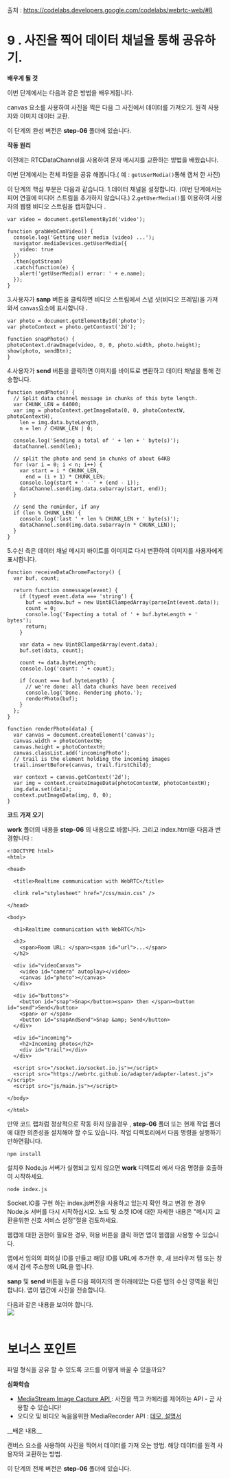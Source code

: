 출처 : https://codelabs.developers.google.com/codelabs/webrtc-web/#8

# 9 . 사진을 찍어 데이터 채널을 통해 공유하기.

__배우게 될 것__

이번 단계에서는 다음과 같은 방법을 배우게됩니다.

  canvas 요소를 사용하여 사진을 찍은 다음 그 사진에서 데이터를 가져오기.
  원격 사용자와 이미지 데이터 교환.

이 단계의 완성 버전은 __step-06__ 폴더에 있습니다.

__작동 원리__

이전에는 RTCDataChannel을 사용하여 문자 메시지를 교환하는 방법을 배웠습니다.

이번 단계에서는 전체 파일을 공유 해봅니다.( 예 :  `getUserMedia()`통해 캡처 한 사진)

이 단계의 핵심 부분은 다음과 같습니다.
  1.데이터 채널을 설정합니다. (이번 단계에서는 피어 연결에 미디어 스트림을 추가하지 않습니다.)</li>
  2.`getUserMedia()`를 이용하여 사용자의 웹캠 비디오 스트림을 캡처합니다 .
  ~~~
  var video = document.getElementById('video');

  function grabWebCamVideo() {
    console.log('Getting user media (video) ...');
    navigator.mediaDevices.getUserMedia({
      video: true
    })
    .then(gotStream)
    .catch(function(e) {
      alert('getUserMedia() error: ' + e.name);
    });
  }
  ~~~
  3.사용자가 __sanp__ 버튼을 클릭하면 비디오 스트림에서 스냅 샷(비디오 프레임)을 가져 와서 `canvas`요소에 표시합니다 .
  ~~~
var photo = document.getElementById('photo');
var photoContext = photo.getContext('2d');

function snapPhoto() {
  photoContext.drawImage(video, 0, 0, photo.width, photo.height);
  show(photo, sendBtn);
}
~~~
4.사용자가 __send__ 버튼을 클릭하면 이미지를 바이트로 변환하고 데이터 채널을 통해 전송합니다.
~~~
function sendPhoto() {
  // Split data channel message in chunks of this byte length.
  var CHUNK_LEN = 64000;
  var img = photoContext.getImageData(0, 0, photoContextW, photoContextH),
    len = img.data.byteLength,
    n = len / CHUNK_LEN | 0;

  console.log('Sending a total of ' + len + ' byte(s)');
  dataChannel.send(len);

  // split the photo and send in chunks of about 64KB
  for (var i = 0; i < n; i++) {
    var start = i * CHUNK_LEN,
      end = (i + 1) * CHUNK_LEN;
    console.log(start + ' - ' + (end - 1));
    dataChannel.send(img.data.subarray(start, end));
  }

  // send the reminder, if any
  if (len % CHUNK_LEN) {
    console.log('last ' + len % CHUNK_LEN + ' byte(s)');
    dataChannel.send(img.data.subarray(n * CHUNK_LEN));
  }
}
~~~
5.수신 측은 데이터 채널 메시지 바이트를 이미지로 다시 변환하여 이미지를 사용자에게 표시합니다.
~~~
function receiveDataChromeFactory() {
  var buf, count;

  return function onmessage(event) {
    if (typeof event.data === 'string') {
      buf = window.buf = new Uint8ClampedArray(parseInt(event.data));
      count = 0;
      console.log('Expecting a total of ' + buf.byteLength + ' bytes');
      return;
    }

    var data = new Uint8ClampedArray(event.data);
    buf.set(data, count);

    count += data.byteLength;
    console.log('count: ' + count);

    if (count === buf.byteLength) {
      // we're done: all data chunks have been received
      console.log('Done. Rendering photo.');
      renderPhoto(buf);
    }
  };
}

function renderPhoto(data) {
  var canvas = document.createElement('canvas');
  canvas.width = photoContextW;
  canvas.height = photoContextH;
  canvas.classList.add('incomingPhoto');
  // trail is the element holding the incoming images
  trail.insertBefore(canvas, trail.firstChild);

  var context = canvas.getContext('2d');
  var img = context.createImageData(photoContextW, photoContextH);
  img.data.set(data);
  context.putImageData(img, 0, 0);
}
~~~

__코드 가져 오기__

__work__ 폴더의 내용을 __step-06__ 의 내용으로 바꿉니다. 그리고 index.html을 다음과 변경합니다 :
~~~
<!DOCTYPE html>
<html>

<head>

  <title>Realtime communication with WebRTC</title>

  <link rel="stylesheet" href="/css/main.css" />

</head>

<body>

  <h1>Realtime communication with WebRTC</h1>

  <h2>
    <span>Room URL: </span><span id="url">...</span>
  </h2>

  <div id="videoCanvas">
    <video id="camera" autoplay></video>
    <canvas id="photo"></canvas>
  </div>

  <div id="buttons">
    <button id="snap">Snap</button><span> then </span><button id="send">Send</button>
    <span> or </span>
    <button id="snapAndSend">Snap &amp; Send</button>
  </div>

  <div id="incoming">
    <h2>Incoming photos</h2>
    <div id="trail"></div>
  </div>

  <script src="/socket.io/socket.io.js"></script>
  <script src="https://webrtc.github.io/adapter/adapter-latest.js"></script>
  <script src="js/main.js"></script>

</body>

</html>
~~~

만약 코드 랩처럼 정상적으로 작동 하지 않을경우 , __step-06__ 폴더 또는 현재 작업 폴더에 대한 의존성을 설치해야 할 수도 있습니다.
작업 디렉토리에서 다음 명령을 실행하기 만하면됩니다.
~~~
npm install
~~~
설치후 Node.js 서버가 실행되고 있지 않으면 __work__ 디렉토리 에서 다음 명령을 호출하여 시작하세요.
~~~
node index.js
~~~

Socket.IO를 구현 하는 index.js버전을 사용하고 있는지 확인 하고 변경 한 경우 Node.js 서버를 다시 시작하십시오.
노드 및 소켓 IO에 대한 자세한 내용은 "메시지 교환을위한 신호 서비스 설정"절을 검토하세요.

웹캡에 대한 권한이 필요한 경우, 허용 버튼을 클릭 하면 앱이 웹캠을 사용할 수 있습니다.

앱에서 임의의 회의실 ID를 만들고 해당 ID를 URL에 추가한 후, 새 브라우저 탭 또는 창에서 검색 주소창의 URL을 엽니다.

__sanp__ 및 __send__ 버튼을 누른 다음 페이지의 맨 아래에있는 다른 탭의 수신 영역을 확인합니다. 앱이 탭간에 사진을 전송합니다.

다음과 같은 내용을 보여야 합니다.
<br/>
<image src="https://codelabs.developers.google.com/codelabs/webrtc-web/img/911b40f36ba6ba8.png"/>
<br/>
<br/>

# 보너스 포인트
  파일 형식을 공유 할 수 있도록 코드를 어떻게 바꿀 수 있을까요?
  
__심화학습__

<ul>
  <li><a href="https://www.chromestatus.com/features/4843864737185792">MediaStream Image Capture API </a>: 사진을 찍고 카메라를 제어하는 API - 곧 사용할 수 있습니다!</li>
  <li>오디오 및 비디오 녹음을위한 MediaRecorder API : <a href="https://webrtc.github.io/samples/src/content/getusermedia/record/">데모</a>,<a href="https://www.chromestatus.com/features/5929649028726784"> 설명서</a></li>
</ul>
__배운 내용__

  캔버스 요소를 사용하여 사진을 찍어서 데이터를 가져 오는 방법.
  해당 데이터를 원격 사용자와 교환하는 방법.
    
이 단계의 전체 버전은 __step-06__ 폴더에 있습니다.
